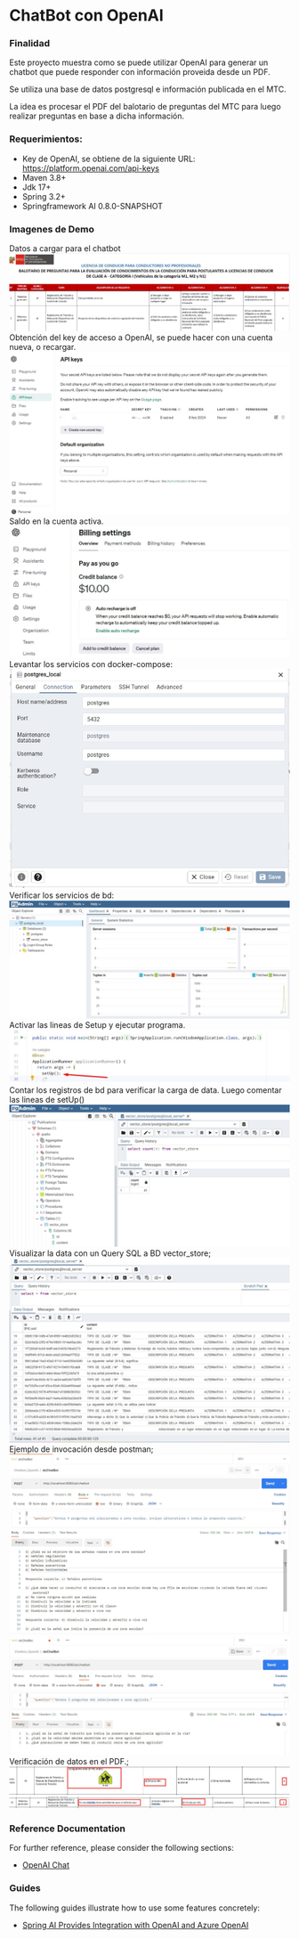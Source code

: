 # ChatBot con OpenAI

### Finalidad
Este proyecto muestra como se puede utilizar OpenAI para generar un chatbot
que puede responder con información proveida desde un PDF.

Se utiliza una base de datos postgresql e información publicada en el MTC.

La idea es procesar el PDF del balotario de preguntas del MTC para luego realizar preguntas
en base a dicha información.

### Requerimientos:
- Key de OpenAI, se obtiene de la siguiente URL: https://platform.openai.com/api-keys
- Maven 3.8+
- Jdk 17+
- Spring 3.2+
- Springframework AI 0.8.0-SNAPSHOT

### Imagenes de Demo
Datos a cargar para el chatbot
![Data](img/01-pdf.jpg)
Obtención del key de acceso a OpenAI, se puede hacer con una cuenta nueva, o recargar.
![Keys OpenAI](img/02-api-key.jpg)
Saldo en la cuenta activa.
![Billing](img/03-billing.jpg)
Levantar los servicios con docker-compose:
![Conexion BD](img/04-bd_connect.jpg)
Verificar los servicios de bd:
![BD Dashboard](img/05-bd_dashboard.jpg)
Activar las lineas de Setup y ejecutar programa.
![BD_Count](img/06-setup.jpg)
Contar los registros de bd para verificar la carga de data. Luego comentar las lineas de setUp()
![BD_Count](img/06-count_data.jpg)
Visualizar la data con un Query SQL a BD vector_store;
![BD Data](img/07-data.jpg)
Ejemplo de invocación desde postman;
![Invoke](img/08-invoke.jpg)
![Invoke](img/08-invoke2.jpg)
Verificación de datos en el PDF.;
![Ejemplo OK 1](img/09-ejemplo1.jpg)
![Ejemplo OK 2](img/10-ejemplo2.jpg)

### Reference Documentation
For further reference, please consider the following sections:

* [OpenAI Chat](https://docs.spring.io/spring-ai/reference/api/clients/openai-chat.html)

### Guides
The following guides illustrate how to use some features concretely:
* [Spring AI Provides Integration with OpenAI and Azure OpenAI](https://www.infoq.com/news/2023/08/spring-ai/)


